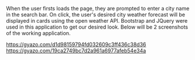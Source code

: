 When the user firsts loads the page, they are prompted to enter a city name in the search bar. On click, the user's desired city weather forecast will be displayed in cards using the open weather API. Bootstrap and JQuery were used in this application to get our desired look. Below will be 2 screenshots of the working application.

https://gyazo.com/d1d98159794fd032609c3ff436c38d36
https://gyazo.com/19ca2749bc7d2a961a6977afeb54e34a